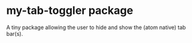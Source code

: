 # my-tab-toggler package

A tiny package allowing the user to hide and show the (atom native) tab bar(s).
